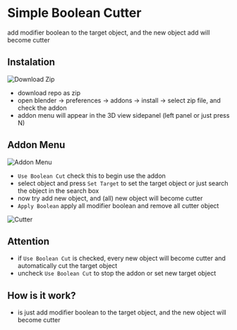 # Simple Boolean Cutter
add modifier boolean to the target object, and the new object add will become cutter

## Instalation
![Download Zip](https://iili.io/Hhl74Uv.png)
- download repo as zip
- open blender -> preferences -> addons -> install -> select zip file, and check the addon
- addon menu will appear in the 3D view sidepanel (left panel or just press N)

## Addon Menu
![Addon Menu](https://iili.io/HhcyWVs.png)

- `Use Boolean Cut` check this to begin use the addon
- select object and press `Set Target` to set the target object or just search the object in the search box
- now try add new object, and (all) new object will become cutter
- `Apply Boolean` apply all modifier boolean and remove all cutter object

![Cutter](https://iili.io/HhYuAlI.png)

## Attention
- if `Use Boolean Cut` is checked, every new object will become cutter and automatically cut the target object
- uncheck `Use Boolean Cut` to stop the addon or set new target object

## How is it work?
- is just add modifier boolean to the target object, and the new object will become cutter